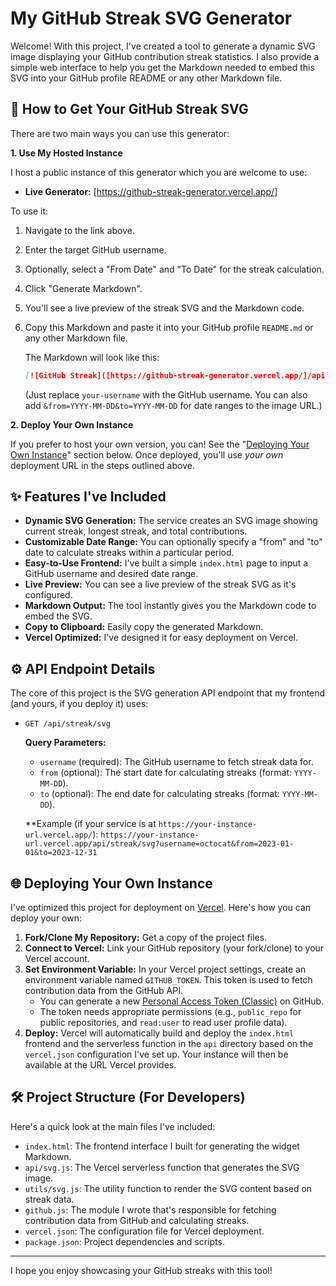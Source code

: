 # My GitHub Streak SVG Generator

Welcome! With this project, I've created a tool to generate a dynamic SVG image displaying your GitHub contribution streak statistics. I also provide a simple web interface to help you get the Markdown needed to embed this SVG into your GitHub profile README or any other Markdown file.

## 🚀 How to Get Your GitHub Streak SVG

There are two main ways you can use this generator:

**1. Use My Hosted Instance**

I host a public instance of this generator which you are welcome to use:

*   **Live Generator:** [https://github-streak-generator.vercel.app/]

To use it:
1.  Navigate to the link above.
2.  Enter the target GitHub username.
3.  Optionally, select a "From Date" and "To Date" for the streak calculation.
4.  Click "Generate Markdown".
5.  You'll see a live preview of the streak SVG and the Markdown code.
6.  Copy this Markdown and paste it into your GitHub profile `README.md` or any other Markdown file.

    The Markdown will look like this:
    ```markdown
    [![GitHub Streak]([https://github-streak-generator.vercel.app/]/api/streak/svg?username=your-username)](https://git.io/streak-stats)
    ```
    (Just replace `your-username` with the GitHub username. You can also add `&from=YYYY-MM-DD&to=YYYY-MM-DD` for date ranges to the image URL.)

**2. Deploy Your Own Instance**

If you prefer to host your own version, you can! See the "[Deploying Your Own Instance](#deploying-your-own-instance)" section below. Once deployed, you'll use *your own* deployment URL in the steps outlined above.

## ✨ Features I've Included

*   **Dynamic SVG Generation:** The service creates an SVG image showing current streak, longest streak, and total contributions.
*   **Customizable Date Range:** You can optionally specify a "from" and "to" date to calculate streaks within a particular period.
*   **Easy-to-Use Frontend:** I've built a simple `index.html` page to input a GitHub username and desired date range.
*   **Live Preview:** You can see a live preview of the streak SVG as it's configured.
*   **Markdown Output:** The tool instantly gives you the Markdown code to embed the SVG.
*   **Copy to Clipboard:** Easily copy the generated Markdown.
*   **Vercel Optimized:** I've designed it for easy deployment on Vercel.

## ⚙️ API Endpoint Details

The core of this project is the SVG generation API endpoint that my frontend (and yours, if you deploy it) uses:

*   `GET /api/streak/svg`

    **Query Parameters:**

    *   `username` (required): The GitHub username to fetch streak data for.
    *   `from` (optional): The start date for calculating streaks (format: `YYYY-MM-DD`).
    *   `to` (optional): The end date for calculating streaks (format: `YYYY-MM-DD`).

    **Example (if your service is at `https://your-instance-url.vercel.app/`):
    `https://your-instance-url.vercel.app/api/streak/svg?username=octocat&from=2023-01-01&to=2023-12-31`

## <a name="deploying-your-own-instance"></a>🌐 Deploying Your Own Instance

I've optimized this project for deployment on [Vercel](https://vercel.com/). Here's how you can deploy your own:

1.  **Fork/Clone My Repository:** Get a copy of the project files.
2.  **Connect to Vercel:** Link your GitHub repository (your fork/clone) to your Vercel account.
3.  **Set Environment Variable:** In your Vercel project settings, create an environment variable named `GITHUB_TOKEN`. This token is used to fetch contribution data from the GitHub API.
    *   You can generate a new [Personal Access Token (Classic)](https://github.com/settings/tokens/new) on GitHub.
    *   The token needs appropriate permissions (e.g., `public_repo` for public repositories, and `read:user` to read user profile data).
4.  **Deploy:** Vercel will automatically build and deploy the `index.html` frontend and the serverless function in the `api` directory based on the `vercel.json` configuration I've set up. Your instance will then be available at the URL Vercel provides.

## 🛠️ Project Structure (For Developers)

Here's a quick look at the main files I've included:

*   `index.html`: The frontend interface I built for generating the widget Markdown.
*   `api/svg.js`: The Vercel serverless function that generates the SVG image.
*   `utils/svg.js`: The utility function to render the SVG content based on streak data.
*   `github.js`: The module I wrote that's responsible for fetching contribution data from GitHub and calculating streaks.
*   `vercel.json`: The configuration file for Vercel deployment.
*   `package.json`: Project dependencies and scripts.

---

I hope you enjoy showcasing your GitHub streaks with this tool!
